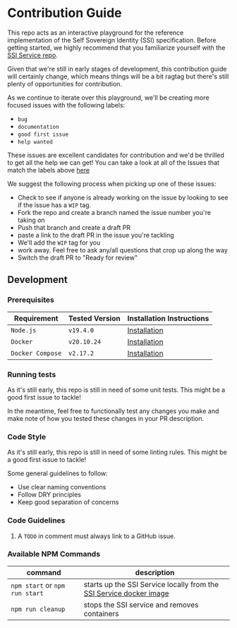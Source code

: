# Contribution Guide

This repo acts as an interactive playground for the reference implementation of the Self Sovereign Identity (SSI) specification. Before getting started, we highly recommend that you familiarize yourself with the [SSI Service repo](https://github.com/tbd54566975/ssi-service/). 

Given that we're still in early stages of development, this contribution guide will certainly change, which means things will be a bit ragtag but there's still plenty of opportunities for contribution.

As we continue to iterate over this playground, we'll be creating more focused issues with the following labels:
- `bug`
- `documentation`
- `good first issue`
- `help wanted`

These issues are excellent candidates for contribution and we'd be thrilled to get all the help we can get! You can take a look at all of the Issues that match the labels above [here](https://github.com/TBD54566975/ssi-playground/issues?q=is%3Aopen+label%3A%22help+wanted%22%2C%22good+first+issue%22%2C%22documentation%22%2C%22bug%22+)

We suggest the following process when picking up one of these issues:
- Check to see if anyone is already working on the issue by looking to see if the issue has a `WIP` tag. 
- Fork the repo and create a branch named the issue number you're taking on
- Push that branch and create a draft PR
- paste a link to the draft PR in the issue you're tackling
- We'll add the `WIP` tag for you
- work away. Feel free to ask any/all questions that crop up along the way
- Switch the draft PR to "Ready for review"
## Development
### Prerequisites

| Requirement | Tested Version | Installation Instructions |
| ----------- | -------------- | ------------------------- |
| `Node.js`   | `v19.4.0`     | [Installation](https://docs.npmjs.com/downloading-and-installing-node-js-and-npm)
| `Docker`   | `v20.10.24`     | [Installation](https://docs.docker.com/get-docker/)
| `Docker Compose`   | `v2.17.2`   | [Installation](https://docker-docs.uclv.cu/compose/install/)

### Running tests
As it's still early, this repo is still in need of some unit tests. This might be a good first issue to tackle!

In the meantime, feel free to functionally test any changes you make and make note of how you tested these changes in your PR description.

### Code Style
As it's still early, this repo is still in need of some linting rules. This might be a good first issue to tackle!

Some general guidelines to follow: 
* Use clear naming conventions
* Follow DRY principles
* Keep good separation of concerns

### Code Guidelines
1. A `TODO` in comment must always link to a GitHub issue.

### Available NPM Commands
| command                           | description                                                                                                        |
| --------------------------------- | ------------------------------------------------------------------------------------------------------------------ |
| `npm start` or `npm run start`               | starts up the SSI Service locally from the [SSI Service docker image](https://ghcr.io/tbd54566975/ssi-service:main)                                                                                 |
| `npm run cleanup`            | stops the SSI service and removes containers   